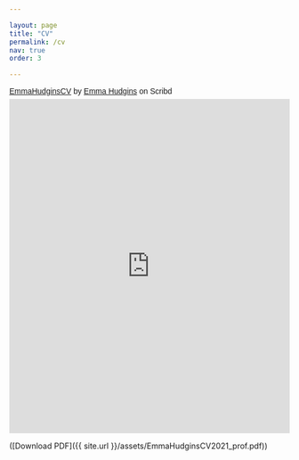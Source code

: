 ```yaml
---

layout: page
title: "CV"
permalink: /cv
nav: true
order: 3

---
```

<p  style=" margin: 12px auto 6px auto; font-family: Helvetica,Arial,Sans-serif; font-style: normal; font-variant: normal; font-weight: normal; font-size: 14px; line-height: normal; font-size-adjust: none; font-stretch: normal; -x-system-font: none; display: block;">   <a title="View EmmaHudginsCV on Scribd" href="https://www.scribd.com/document/575318245/EmmaHudginsCV#from_embed"  style="text-decoration: underline;" >EmmaHudginsCV</a> by <a title="View Emma Hudgins's profile on Scribd" href="https://www.scribd.com/user/41381054/Emma-Hudgins#from_embed"  style="text-decoration: underline;" >Emma Hudgins</a> on Scribd</p><iframe class="scribd_iframe_embed" title="EmmaHudginsCV" src="https://www.scribd.com/embeds/575318245/content?start_page=1&view_mode=scroll&access_key=key-KJVDvCaozpGpFYw90rwv" data-auto-height="false" data-aspect-ratio="0.723916532905297" scrolling="no" id="doc_57543" width="100%" height="600" frameborder="0"></iframe>

([Download PDF]({{ site.url  }}/assets/EmmaHudginsCV2021_prof.pdf))